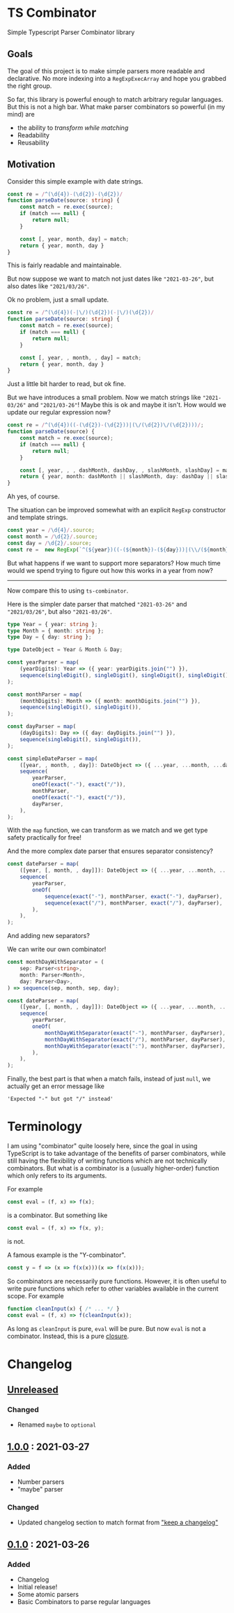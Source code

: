 # TS Combinator

Simple Typescript Parser Combinator library

## Goals

The goal of this project is to make simple parsers more readable and
declarative. No more indexing into a `RegExpExecArray` and hope you grabbed the
right group.

So far, this library is powerful enough to match arbitrary regular languages.
But this is not a high bar. What make parser combinators so powerful (in my
mind) are
- the ability to _transform while matching_
- Readability
- Reusability

## Motivation

Consider this simple example with date strings.

```ts
const re = /^(\d{4})-(\d{2})-(\d{2})/
function parseDate(source: string) {
    const match = re.exec(source);
    if (match === null) {
        return null;
    }

    const [, year, month, day] = match;
    return { year, month, day }
}
```

This is fairly readable and maintainable.

But now suppose we want to match not just dates like `"2021-03-26"`, but also
dates like `"2021/03/26"`.

Ok no problem, just a small update.

```ts
const re = /^(\d{4})(-|\/)(\d{2})(-|\/)(\d{2})/
function parseDate(source: string) {
    const match = re.exec(source);
    if (match === null) {
        return null;
    }

    const [, year, , month, , day] = match;
    return { year, month, day }
}
```

Just a little bit harder to read, but ok fine.

But we have introduces a small problem. Now we match strings like `"2021-03/26"`
and `"2021/03-26"`! Maybe this is ok and maybe it isn't. How would we update our
regular expression now?

```ts
const re = /^(\d{4})((-(\d{2})-(\d{2}))|(\/(\d{2})\/(\d{2})))/;
function parseDate(source) {
    const match = re.exec(source);
    if (match === null) {
        return null;
    }

    const [, year, , , dashMonth, dashDay, , slashMonth, slashDay] = match;
    return { year, month: dashMonth || slashMonth, day: dashDay || slashDay };
}
```

Ah yes, of course.

The situation can be improved somewhat with an explicit `RegExp` constructor and
template strings.

```ts
const year = /\d{4}/.source;
const month = /\d{2}/.source;
const day = /\d{2}/.source;
const re =  new RegExp(`^(${year})((-(${month})-(${day}))|(\\/(${month})\\/(${day})))`)
```

But what happens if we want to support more separators? How much time would we
spend trying to figure out how this works in a year from now?

---

Now compare this to using `ts-combinator`.

Here is the simpler date parser that matched `"2021-03-26"` and `"2021/03/26"`, but
also `"2021-03/26"`.

```ts
type Year = { year: string };
type Month = { month: string };
type Day = { day: string };

type DateObject = Year & Month & Day;

const yearParser = map(
    (yearDigits): Year => ({ year: yearDigits.join("") }),
    sequence(singleDigit(), singleDigit(), singleDigit(), singleDigit()),
);

const monthParser = map(
    (monthDigits): Month => ({ month: monthDigits.join("") }),
    sequence(singleDigit(), singleDigit()),
);

const dayParser = map(
    (dayDigits): Day => ({ day: dayDigits.join("") }),
    sequence(singleDigit(), singleDigit()),
);

const simpleDateParser = map(
    ([year, , month, , day]): DateObject => ({ ...year, ...month, ...day }),
    sequence(
        yearParser,
        oneOf(exact("-"), exact("/")),
        monthParser,
        oneOf(exact("-"), exact("/")),
        dayParser,
    ),
);
```

With the `map` function, we can transform as we match and we get type safety
practically for free!

And the more complex date parser that ensures separator consistency?

```ts
const dateParser = map(
    ([year, [, month, , day]]): DateObject => ({ ...year, ...month, ...day }),
    sequence(
        yearParser,
        oneOf(
            sequence(exact("-"), monthParser, exact("-"), dayParser),
            sequence(exact("/"), monthParser, exact("/"), dayParser),
        ),
    ),
);

```

And adding new separators?

We can write our own combinator!

```ts
const monthDayWithSeparator = (
    sep: Parser<string>,
    month: Parser<Month>,
    day: Parser<Day>,
) => sequence(sep, month, sep, day);

const dateParser = map(
    ([year, [, month, , day]]): DateObject => ({ ...year, ...month, ...day }),
    sequence(
        yearParser,
        oneOf(
            monthDayWithSeparator(exact("-"), monthParser, dayParser),
            monthDayWithSeparator(exact("/"), monthParser, dayParser),
            monthDayWithSeparator(exact(":"), monthParser, dayParser),
        ),
    ),
);
```

Finally, the best part is that when a match fails, instead of just `null`, we
actually get an error message like
```
'Expected "-" but got "/" instead'
```

# Terminology

I am using "combinator" quite loosely here, since the goal in using TypeScript
is to take advantage of the benefits of parser combinators, while still having
the flexibility of writing functions which are not technically combinators. But
what is a combinator is a (usually higher-order) function which only refers to
its arguments.

For example
```js
const eval = (f, x) => f(x);
```

is a combinator. But something like

```js
const eval = (f, x) => f(x, y);
```

is not.


A famous example is the "Y-combinator".

```js
const y = f => (x => f(x(x)))(x => f(x(x)));
```

So combinators are necessarily pure functions. However, it is often useful to
write pure functions which refer to other variables available in the current
scope. For example

```js
function cleanInput(x) { /* ... */ }
const eval = (f, x) => f(cleanInput(x));
```

As long as `cleanInput` is pure, `eval` will be pure. But now `eval` is not a
combinator. Instead, this is a pure [closure](https://whatthefuck.is/closure).

# Changelog

## [Unreleased]

### Changed
- Renamed `maybe` to `optional`

## [1.0.0] : 2021-03-27

### Added
- Number parsers
- "maybe" parser

### Changed
- Updated changelog section to match format from
  ["keep a changelog"](https://keepachangelog.com/en/1.0.0/)

## [0.1.0] : 2021-03-26

### Added
- Changelog
- Initial release!
- Some atomic parsers
- Basic Combinators to parse regular languages

[Unreleased]: https://github.com/jessejenks/ts-combinator/compare/v1.0.0...HEAD
[1.0.0]: https://github.com/jessejenks/ts-combinator/releases/tag/v1.0.0
[0.1.0]: https://github.com/jessejenks/ts-combinator/releases/tag/v0.1.0